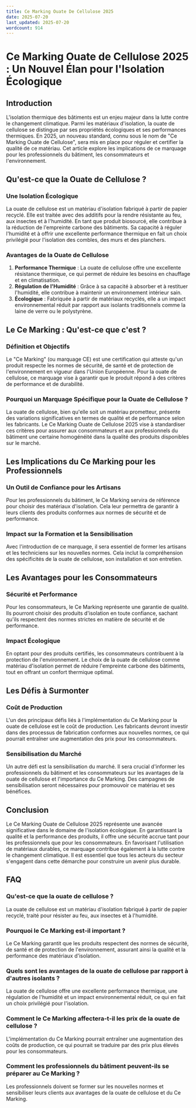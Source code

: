 ```yaml
---
title: Ce Marking Ouate De Cellulose 2025
date: 2025-07-20
last_updated: 2025-07-20
wordcount: 914
---
```


# Ce Marking Ouate de Cellulose 2025 : Un Nouvel Élan pour l'Isolation Écologique

## Introduction

L'isolation thermique des bâtiments est un enjeu majeur dans la lutte contre le changement climatique. Parmi les matériaux d'isolation, la ouate de cellulose se distingue par ses propriétés écologiques et ses performances thermiques. En 2025, un nouveau standard, connu sous le nom de "Ce Marking Ouate de Cellulose", sera mis en place pour réguler et certifier la qualité de ce matériau. Cet article explore les implications de ce marquage pour les professionnels du bâtiment, les consommateurs et l'environnement.

## Qu'est-ce que la Ouate de Cellulose ?

### Une Isolation Écologique

La ouate de cellulose est un matériau d'isolation fabriqué à partir de papier recyclé. Elle est traitée avec des additifs pour la rendre résistante au feu, aux insectes et à l'humidité. En tant que produit biosourcé, elle contribue à la réduction de l'empreinte carbone des bâtiments. Sa capacité à réguler l'humidité et à offrir une excellente performance thermique en fait un choix privilégié pour l'isolation des combles, des murs et des planchers.

### Avantages de la Ouate de Cellulose

1. **Performance Thermique** : La ouate de cellulose offre une excellente résistance thermique, ce qui permet de réduire les besoins en chauffage et en climatisation.
2. **Régulation de l'Humidité** : Grâce à sa capacité à absorber et à restituer l'humidité, elle contribue à maintenir un environnement intérieur sain.
3. **Écologique** : Fabriquée à partir de matériaux recyclés, elle a un impact environnemental réduit par rapport aux isolants traditionnels comme la laine de verre ou le polystyrène.

## Le Ce Marking : Qu'est-ce que c'est ?

### Définition et Objectifs

Le "Ce Marking" (ou marquage CE) est une certification qui atteste qu'un produit respecte les normes de sécurité, de santé et de protection de l'environnement en vigueur dans l'Union Européenne. Pour la ouate de cellulose, ce marquage vise à garantir que le produit répond à des critères de performance et de durabilité.

### Pourquoi un Marquage Spécifique pour la Ouate de Cellulose ?

La ouate de cellulose, bien qu'elle soit un matériau prometteur, présente des variations significatives en termes de qualité et de performance selon les fabricants. Le Ce Marking Ouate de Cellulose 2025 vise à standardiser ces critères pour assurer aux consommateurs et aux professionnels du bâtiment une certaine homogénéité dans la qualité des produits disponibles sur le marché.

## Les Implications du Ce Marking pour les Professionnels

### Un Outil de Confiance pour les Artisans

Pour les professionnels du bâtiment, le Ce Marking servira de référence pour choisir des matériaux d'isolation. Cela leur permettra de garantir à leurs clients des produits conformes aux normes de sécurité et de performance.

### Impact sur la Formation et la Sensibilisation

Avec l'introduction de ce marquage, il sera essentiel de former les artisans et les techniciens sur les nouvelles normes. Cela inclut la compréhension des spécificités de la ouate de cellulose, son installation et son entretien.

## Les Avantages pour les Consommateurs

### Sécurité et Performance

Pour les consommateurs, le Ce Marking représente une garantie de qualité. Ils pourront choisir des produits d'isolation en toute confiance, sachant qu'ils respectent des normes strictes en matière de sécurité et de performance.

### Impact Écologique

En optant pour des produits certifiés, les consommateurs contribuent à la protection de l'environnement. Le choix de la ouate de cellulose comme matériau d'isolation permet de réduire l'empreinte carbone des bâtiments, tout en offrant un confort thermique optimal.

## Les Défis à Surmonter

### Coût de Production

L'un des principaux défis liés à l'implémentation du Ce Marking pour la ouate de cellulose est le coût de production. Les fabricants devront investir dans des processus de fabrication conformes aux nouvelles normes, ce qui pourrait entraîner une augmentation des prix pour les consommateurs.

### Sensibilisation du Marché

Un autre défi est la sensibilisation du marché. Il sera crucial d'informer les professionnels du bâtiment et les consommateurs sur les avantages de la ouate de cellulose et l'importance du Ce Marking. Des campagnes de sensibilisation seront nécessaires pour promouvoir ce matériau et ses bénéfices.

## Conclusion

Le Ce Marking Ouate de Cellulose 2025 représente une avancée significative dans le domaine de l'isolation écologique. En garantissant la qualité et la performance des produits, il offre une sécurité accrue tant pour les professionnels que pour les consommateurs. En favorisant l'utilisation de matériaux durables, ce marquage contribue également à la lutte contre le changement climatique. Il est essentiel que tous les acteurs du secteur s'engagent dans cette démarche pour construire un avenir plus durable.

## FAQ

### Qu'est-ce que la ouate de cellulose ?

La ouate de cellulose est un matériau d'isolation fabriqué à partir de papier recyclé, traité pour résister au feu, aux insectes et à l'humidité.

### Pourquoi le Ce Marking est-il important ?

Le Ce Marking garantit que les produits respectent des normes de sécurité, de santé et de protection de l'environnement, assurant ainsi la qualité et la performance des matériaux d'isolation.

### Quels sont les avantages de la ouate de cellulose par rapport à d'autres isolants ?

La ouate de cellulose offre une excellente performance thermique, une régulation de l'humidité et un impact environnemental réduit, ce qui en fait un choix privilégié pour l'isolation.

### Comment le Ce Marking affectera-t-il les prix de la ouate de cellulose ?

L'implémentation du Ce Marking pourrait entraîner une augmentation des coûts de production, ce qui pourrait se traduire par des prix plus élevés pour les consommateurs.

### Comment les professionnels du bâtiment peuvent-ils se préparer au Ce Marking ?

Les professionnels doivent se former sur les nouvelles normes et sensibiliser leurs clients aux avantages de la ouate de cellulose et du Ce Marking.